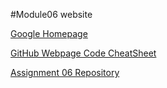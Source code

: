 #Module06 website

[Google Homepage](https://www.google.com "Google's Homepage")

[GitHub Webpage Code CheatSheet](https://github.com/adam-p/markdown-here/wiki/Markdown-Cheatsheet)

[Assignment 06 Repository](https://github.com/trinh-j/IntroToProg-Python-Mod06)
